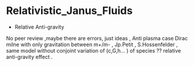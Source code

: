 # Relativistic_Janus_Fluids
- Relative Anti-gravity


No peer review ,maybe there are errors, just ideas , Anti plasma case Dirac milne with only gravitation between m+/m- , Jp.Petit , S.Hossenfelder , same model without conjoint variation of (c,G,h... ) of species ?? relative anti-gravity effect .
